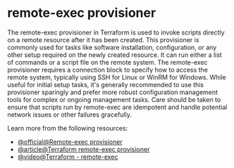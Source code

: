 # remote-exec provisioner

The remote-exec provisioner in Terraform is used to invoke scripts directly on a remote resource after it has been created. This provisioner is commonly used for tasks like software installation, configuration, or any other setup required on the newly created resource. It can run either a list of commands or a script file on the remote system. The remote-exec provisioner requires a connection block to specify how to access the remote system, typically using SSH for Linux or WinRM for Windows. While useful for initial setup tasks, it's generally recommended to use this provisioner sparingly and prefer more robust configuration management tools for complex or ongoing management tasks. Care should be taken to ensure that scripts run by remote-exec are idempotent and handle potential network issues or other failures gracefully.

Learn more from the following resources:

- [@official@Remote-exec provisioner](https://developer.hashicorp.com/terraform/language/resources/provisioners/remote-exec)
- [@article@Terraform remote-exec provisioner](https://learning-ocean.com/tutorials/terraform/terraform-remote-exec-provisioner/)
- [@video@Terraform - remote-exec](https://www.youtube.com/watch?v=kjDXbGeLvRw)